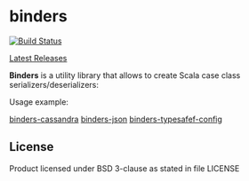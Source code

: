 # binders

[![Build Status](https://travis-ci.org/InnovaCo/binders.svg?branch=master)](https://travis-ci.org/InnovaCo/binders)

[ Latest Releases ](https://oss.sonatype.org/#nexus-search;gav~eu.inn~binders_*~~~)

**Binders** is a utility library that allows to create Scala case class serializers/deserializers:

Usage example: 

[binders-cassandra](https://github.com/InnovaCo/binders-cassandra)
[binders-json](https://github.com/InnovaCo/binders-json)
[binders-typesafef-config](https://github.com/InnovaCo/binders-typesafef-config)


## License

Product licensed under BSD 3-clause as stated in file LICENSE
